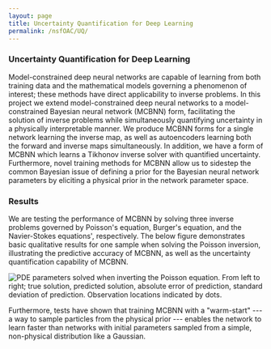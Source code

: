 ```yaml
---
layout: page
title: Uncertainty Quantification for Deep Learning 
permalink: /nsfOAC/UQ/
---
```

### Uncertainty Quantification for Deep Learning

Model-constrained deep neural networks are capable of learning from both training data and the mathematical models governing a phenomenon of interest; these methods have direct applicability to inverse problems. In this project we extend model-constrained deep neural networks to a model-constrained Bayesian neural network (MCBNN) form, facilitating the solution of inverse problems while simultaneously quantifying uncertainty in a physically interpretable manner. We produce MCBNN forms for a single network learning the inverse map, as well as autoencoders learning both the forward and inverse maps simultaneously. In addition, we have a form of MCBNN which learns a Tikhonov inverse solver with quantified uncertainty. Furthermore, novel training methods for MCBNN allow us to sidestep the common Bayesian issue of defining a prior for the Bayesian neural network parameters by eliciting a physical prior in the network parameter space.

### Results

We are testing the performance of MCBNN by solving three inverse problems governed by Poisson's equation, Burger's equation, and the Navier-Stokes equations', respectively. The below figure demonstrates basic qualitative results for one sample when solving the Poisson inversion, illustrating the predictive accuracy of MCBNN, as well as the uncertainty quantification capability of MCBNN.

![PDE parameters solved when inverting the Poisson equation. From left to right; true solution, predicted solution, absolute error of prediction, standard deviation of prediction. Observation locations indicated by dots.](/assets/figures/rusty/mcbnn_poisson_no_titles.png "fig:mcbnn_heateq")

Furthermore, tests have shown that training MCBNN with a "warm-start" --- a way to sample particles from the physical prior --- enables the network to learn faster than networks with initial parameters sampled from a simple, non-physical distribution like a Gaussian.